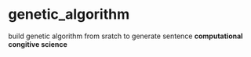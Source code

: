 # genetic_algorithm
build genetic algorithm from sratch to generate sentence **computational congitive science** 
